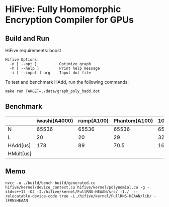# HiFive: Fully Homomorphic Encryption Compiler for GPUs

## Build and Run

HiFive requirements: boost

```
Hifive Options:
  -o [ --opt ]          Optimize graph
  -h [ --help ]         Print help message
  -i [ --input ] arg    Input dot file
```

To test and benchmark HAdd, run the following commands:
```
make run TARGET=./data/graph_poly_hadd.dot
```

## Benchmark
|           | iwashi(A4000) | rump(A100) | Phantom(A100) | 100x(V100)  |
|-----------|---------------|------------|---------|-------|
| N         | 65536         | 65536      | 65536   | 65536 |
| L         | 20            | 20         | 29      | 32    |
| HAdd[us]  | 178           | 89         | 70.5    | 162   |
| HMult[us] |               |            |         |       |

## Memo
```
nvcc -o ./build/bench build/generated.cu hifive/kernel/device_context.cu hifive/kernel/polynomial.cu -g -std=c++17 -O2 -I./hifive/kernel/FullRNS-HEAAN/src/ -I./  --relocatable-device-code true -L./hifive/kernel/FullRNS-HEAAN/lib/ -lFRNSHEAAN
```
